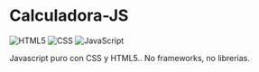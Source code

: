 # Calculadora-JS
![HTML5](https://img.shields.io/badge/-HTML5-%23E44D27?style=flat-square&logo=html5&logoColor=fff)
![CSS](https://img.shields.io/badge/-CSS-%231572B6?style=flat-square&logo=css3&logoColor=fff)
![JavaScript](https://img.shields.io/badge/-JavaScript-%23F7DF1C?style=flat-square&logo=javascript&logoColor=000&color=F7DF1E)

Javascript puro con CSS y HTML5.. No frameworks, no librerias.

